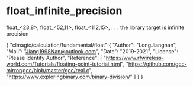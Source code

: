 # float_infinite_precision
float_&lt;23,8>, float_&lt;52,11>, float_&lt;112,15>,  . . . the library target is  infinite precision

{ "clmagic/calculation/fundamental/float":{
  "Author": "LongJiangnan",
  "Mail": "Jiang1998Nan@outlook.com",
  "Date": "2019-2021",
  "License": "Please identify Author",
  "Reference": [
    "https://www.rfwireless-world.com/Tutorials/floating-point-tutorial.html",
    "https://github.com/gcc-mirror/gcc/blob/master/gcc/real.c",
    "https://www.exploringbinary.com/binary-division/"
  ]
} }
